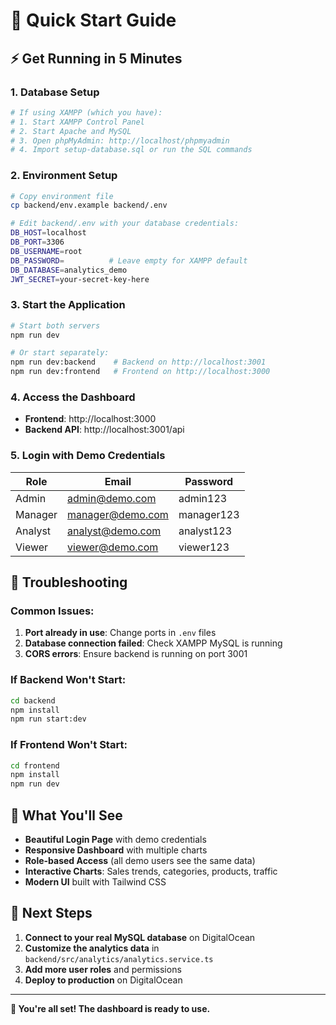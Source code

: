 # 🚀 Quick Start Guide

## ⚡ Get Running in 5 Minutes

### 1. Database Setup
```bash
# If using XAMPP (which you have):
# 1. Start XAMPP Control Panel
# 2. Start Apache and MySQL
# 3. Open phpMyAdmin: http://localhost/phpmyadmin
# 4. Import setup-database.sql or run the SQL commands
```

### 2. Environment Setup
```bash
# Copy environment file
cp backend/env.example backend/.env

# Edit backend/.env with your database credentials:
DB_HOST=localhost
DB_PORT=3306
DB_USERNAME=root
DB_PASSWORD=          # Leave empty for XAMPP default
DB_DATABASE=analytics_demo
JWT_SECRET=your-secret-key-here
```

### 3. Start the Application
```bash
# Start both servers
npm run dev

# Or start separately:
npm run dev:backend    # Backend on http://localhost:3001
npm run dev:frontend   # Frontend on http://localhost:3000
```

### 4. Access the Dashboard
- **Frontend**: http://localhost:3000
- **Backend API**: http://localhost:3001/api

### 5. Login with Demo Credentials
| Role | Email | Password |
|------|-------|----------|
| Admin | admin@demo.com | admin123 |
| Manager | manager@demo.com | manager123 |
| Analyst | analyst@demo.com | analyst123 |
| Viewer | viewer@demo.com | viewer123 |

## 🔧 Troubleshooting

### Common Issues:
1. **Port already in use**: Change ports in `.env` files
2. **Database connection failed**: Check XAMPP MySQL is running
3. **CORS errors**: Ensure backend is running on port 3001

### If Backend Won't Start:
```bash
cd backend
npm install
npm run start:dev
```

### If Frontend Won't Start:
```bash
cd frontend
npm install
npm run dev
```

## 📱 What You'll See

- **Beautiful Login Page** with demo credentials
- **Responsive Dashboard** with multiple charts
- **Role-based Access** (all demo users see the same data)
- **Interactive Charts**: Sales trends, categories, products, traffic
- **Modern UI** built with Tailwind CSS

## 🚀 Next Steps

1. **Connect to your real MySQL database** on DigitalOcean
2. **Customize the analytics data** in `backend/src/analytics/analytics.service.ts`
3. **Add more user roles** and permissions
4. **Deploy to production** on DigitalOcean

---

**🎉 You're all set! The dashboard is ready to use.**
